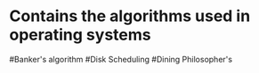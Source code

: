 # Contains the algorithms used in operating systems 
#Banker's algorithm
#Disk Scheduling
#Dining Philosopher's
